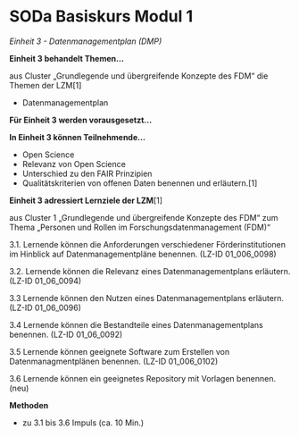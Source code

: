 <!--

author: Canan Hastik  
email:    
version:  v1
language: DE

icon:     https://raw.githubusercontent.com/chastik/Beratung_Dateityp_Bild/refs/heads/main/SODa-Logo_full.svg
link:     https://raw.githubusercontent.com/chastik/Beratung/refs/heads/main/soda.css

comment:  WissKi SODA OERs

-->

# SODa Basiskurs Modul 1 

*Einheit 3 - Datenmanagementplan (DMP)*

**Einheit 3 behandelt Themen…**

aus Cluster „Grundlegende und übergreifende Konzepte des FDM“ die Themen der LZM[1]

- Datenmanagementplan

**Für Einheit 3 werden vorausgesetzt…**



**In Einheit 3 können Teilnehmende…**

- Open Science
- Relevanz von Open Science
- Unterschied zu den FAIR Prinzipien
- Qualitätskriterien von offenen Daten
benennen und erläutern.[1]

**Einheit 3 adressiert Lernziele der LZM**[1]

aus Cluster 1 „Grundlegende und übergreifende Konzepte des FDM“ zum Thema „Personen und Rollen im Forschungsdatenmanagement (FDM)“

3.1. Lernende können die Anforderungen verschiedener Förderinstitutionen im Hinblick auf Datenmanagementpläne benennen. (LZ-ID 01_006_0098)

3.2. Lernende können die Relevanz eines Datenmanagementplans erläutern. (LZ-ID 01_06_0094)

3.3  Lernende können den Nutzen eines Datenmanagementplans erläutern. (LZ-ID 01_06_0096)

3.4  Lernende können die Bestandteile eines Datenmanagementplans benennen. (LZ-ID 01_06_0092)

3.5  Lernende können geeignete Software zum Erstellen von Datenmanagmentplänen benennen. (LZ-ID 01_006_0102)

3.6  Lernende können ein geeignetes Repository mit Vorlagen benennen. (neu)


**Methoden**

- zu 3.1 bis 3.6 Impuls (ca. 10 Min.)




	
	
